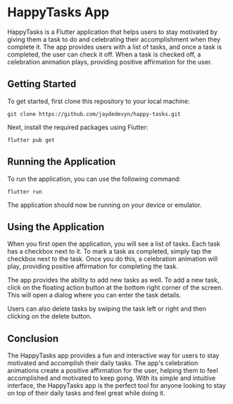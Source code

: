 # HappyTasks App

HappyTasks is a Flutter application that helps users to stay motivated by giving them a task to do and celebrating their accomplishment when they complete it. The app provides users with a list of tasks, and once a task is completed, the user can check it off. When a task is checked off, a celebration animation plays, providing positive affirmation for the user.

## Getting Started

To get started, first clone this repository to your local machine:

```
git clone https://github.com/jaydedevyn/happy-tasks.git
```

Next, install the required packages using Flutter:

```
flutter pub get
```

## Running the Application

To run the application, you can use the following command:

```
flutter run
```

The application should now be running on your device or emulator.

## Using the Application

When you first open the application, you will see a list of tasks. Each task has a checkbox next to it. To mark a task as completed, simply tap the checkbox next to the task. Once you do this, a celebration animation will play, providing positive affirmation for completing the task.

The app provides the ability to add new tasks as well. To add a new task, click on the floating action button at the bottom right corner of the screen. This will open a dialog where you can enter the task details.

Users can also delete tasks by swiping the task left or right and then clicking on the delete button.

## Conclusion

The HappyTasks app provides a fun and interactive way for users to stay motivated and accomplish their daily tasks. The app's celebration animations create a positive affirmation for the user, helping them to feel accomplished and motivated to keep going. With its simple and intuitive interface, the HappyTasks app is the perfect tool for anyone looking to stay on top of their daily tasks and feel great while doing it.

[](https://media.giphy.com/media/v1.Y2lkPTc5MGI3NjExOTk1ODZiZjhhZWExZGNkZGM3OTY0NDMxN2U3MmU3ZWY2N2Q1M2U5YiZlcD12MV9pbnRlcm5hbF9naWZzX2dpZklkJmN0PWc/hi36Syzr6grK3voRcf/giphy.gif)
